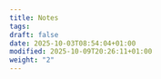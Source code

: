 ```yaml
---
title: Notes
tags:
draft: false
date: 2025-10-03T08:54:04+01:00
modified: 2025-10-09T20:26:11+01:00
weight: "2"
---
```

